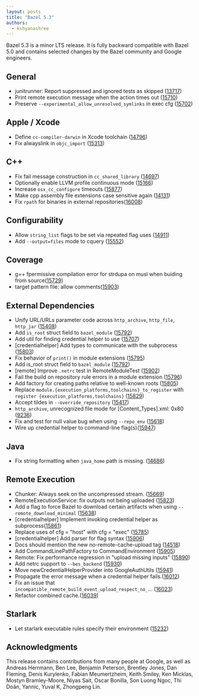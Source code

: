 ```yaml
---
layout: posts
title: "Bazel 5.3"
authors:
  - kshyanashree
---
```


Bazel 5.3 is a minor LTS release. It is fully backward compatible with Bazel 5.0 and contains selected changes by the Bazel community and Google engineers.

## General

* junitrunner: Report suppressed and ignored tests as skipped ([13717](https://github.com/bazelbuild/bazel/pull/13717)) 
* Print remote execution message when the action times out ([15710](https://github.com/bazelbuild/bazel/pull/15710))
* Preserve `--experimental_allow_unresolved_symlinks` in exec cfg ([15702](https://github.com/bazelbuild/bazel/pull/15702))

## Apple / Xcode

* Define `cc-compiler-darwin` in Xcode toolchain ([14796](https://github.com/bazelbuild/bazel/pull/14796))
* Fix alwayslink in `objc_import` ([15313](https://github.com/bazelbuild/bazel/pull/15313))

## C++



* Fix fail message construction in `cc_shared_library` ([14697](https://github.com/bazelbuild/bazel/pull/14697))
* Optionally enable LLVM profile continuous mode ([15166](https://github.com/bazelbuild/bazel/pull/15166))
* Increase `osx_cc_configure` timeouts ([15877](https://github.com/bazelbuild/bazel/pull/15877))
* Make cpp assembly file extensions case sensitive again ([14131](https://github.com/bazelbuild/bazel/pull/14131))  
* Fix `rpath` for binaries in external repositories([16008](https://github.com/bazelbuild/bazel/pull/16008))


## Configurability



* Allow `string_list` flags to be set via repeated flag uses ([14911](https://github.com/bazelbuild/bazel/pull/14911))
* Add `--output=files` mode to cquery ([15552](https://github.com/bazelbuild/bazel/pull/15552))


## Coverage



* g++ fpermissive compilation error for strdupa on musl when buiding from source([15729](https://github.com/bazelbuild/bazel/issues/15729))
* target pattern file: allow comments([15903](https://github.com/bazelbuild/bazel/pull/15903))


## External Dependencies



* Unify URL/URLs parameter code across `http_archive`, `http_file`, `http_jar` ([15408](https://github.com/bazelbuild/bazel/pull/15408))
* Add `is_root` struct field to `bazel_module` ([15792](https://github.com/bazelbuild/bazel/pull/15792))
* Add util for finding credential helper to use ([15707](https://github.com/bazelbuild/bazel/pull/15707))
* [credentialhelper] Add types to communicate with the subprocess ([15803](https://github.com/bazelbuild/bazel/pull/15803))
* Fix behavior of `print()` in module extensions ([15795](https://github.com/bazelbuild/bazel/pull/15795))
* Add is_root struct field to `bazel_module` ([15792](https://github.com/bazelbuild/bazel/pull/15792))
* [remote] Improve `.netrc` test in RemoteModuleTest ([15902](https://github.com/bazelbuild/bazel/pull/15902))
* Fail the build on repository rule errors in a module extension ([15796](https://github.com/bazelbuild/bazel/pull/15796))
* Add factory for creating paths relative to well-known roots ([15805](https://github.com/bazelbuild/bazel/pull/15805))
* Replace `module.{execution_platforms,toolchains}_to_register` with `register {execution_platforms,toolchains}` ([15829](https://github.com/bazelbuild/bazel/issues/15829))
* Accept tildes in `--override_repository` ([15417](https://github.com/bazelbuild/bazel/pull/15417))
* `http_archive`, unrecognized file mode for [Content_Types].xml: 0x80 ([9236](https://github.com/bazelbuild/bazel/issues/9236))
* Fix and test for null value bug when using `--repo_env` ([15618](https://github.com/bazelbuild/bazel/pull/15618))
* Wire up credential helper to command-line flag(s)([15947](https://github.com/bazelbuild/bazel/pull/15947))


## Java



* Fix string formatting when `java_home` path is missing. ([14686](https://github.com/bazelbuild/bazel/pull/14686))


## Remote Execution



* Chunker: Always seek on the uncompressed stream. ([15669](https://github.com/bazelbuild/bazel/pull/15669))
* RemoteExecutionService: fix outputs not being uploaded ([15823](https://github.com/bazelbuild/bazel/pull/15823))
* Add a flag to force Bazel to download certain artifacts when using `--remote_download_minimal` ([15638](https://github.com/bazelbuild/bazel/pull/15638))
* [credentialhelper] Implement invoking credential helper as subprocess([15861](https://github.com/bazelbuild/bazel/pull/15861))
* Replace uses of cfg = "host" with cfg = "exec" ([15785](https://github.com/bazelbuild/bazel/pull/15785))
* [credentialhelper] Add parser for flag syntax ([15906](https://github.com/bazelbuild/bazel/pull/15906))
* Docs should mention the new no-remote-cache-upload tag ([14518](https://github.com/bazelbuild/bazel/issues/14518))
* Add CommandLinePathFactory to CommandEnvironment ([15905](https://github.com/bazelbuild/bazel/pull/15905))
* Remote: Fix performance regression in "upload missing inputs" ([15890](https://github.com/bazelbuild/bazel/pull/15890))
* Add netrc support to `--bes_backend` ([15930](https://github.com/bazelbuild/bazel/pull/15930))
* Move newCredentialHelperProvider into GoogleAuthUtils ([15941](https://github.com/bazelbuild/bazel/pull/15941))
* Propagate the error message when a credential helper fails.([16012](https://github.com/bazelbuild/bazel/pull/16012)) 
* Fix an issue that `incompatible_remote_build_event_upload_respect_no_`... ([16023](https://github.com/bazelbuild/bazel/pull/16023))
* Refactor combined cache.([16039](https://github.com/bazelbuild/bazel/pull/16039)) 


## Starlark



* Let starlark executable rules specify their environment  ([15232](https://github.com/bazelbuild/bazel/pull/15232))


## Acknowledgments

This release contains contributions from many people at Google, as well as Andreas Herrmann, Ben Lee, Benjamin Peterson, Brentley Jones, Dan Fleming, Denis Kurylenko, Fabian Meumertzheim, Keith Smiley, Ken Micklas, Mostyn Bramley-Moore, Niyas Sait, Oscar Bonilla, Son Luong Ngoc, Thi Doãn, Yannic, Yuval K, Zhongpeng Lin. 
